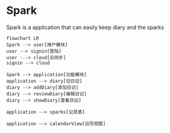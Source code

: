 # Spark
Spark is a application that can easily keep diary and the sparks

```mermaid
flowchart LR
Spark --> user[用户模块]
user --> signin[登陆]
user -.-> cloud[云同步]
signin --> cloud

Spark --> application[功能模块]
application --> diary[记日记]
diary --> addDiary[添加日记]
diary --> reviewDiary[编辑日记]
diary --> showDiary[查看日记]

application --> sparks[记灵感]

application --> calendarView[日历视图]


```


